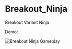 # Breakout_Ninja
 Breakout Variant Ninja 

Demo:

![Breakout Ninja Gameplay](https://github.com/umartoot/Breakout_Ninja/blob/master/Demo/2020-09-18%2015.45.25.gif)